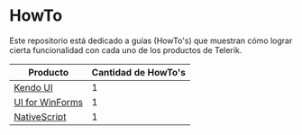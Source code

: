# HowTo

Este repositorio está dedicado a guías (HowTo's) que muestran cómo lograr cierta funcionalidad con cada uno de los productos de Telerik.

Producto | Cantidad de HowTo's
------------ | -------------
[Kendo UI](https://github.com/TelerikColombia/HowTo/tree/master/Kendo-UI) | 1
[UI for WinForms](https://github.com/TelerikColombia/HowTo/tree/master/UI-for-WinForms) | 1
[NativeScript](https://github.com/TelerikColombia/HowTo/tree/master/NativeScript) | 1
